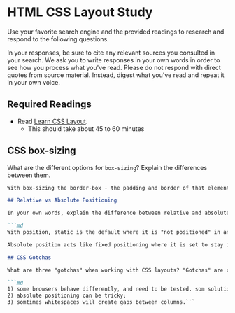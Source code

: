 # HTML CSS Layout Study

Use your favorite search engine and the provided readings to research and respond to the following questions.

In your responses, be sure to cite any relevant sources you consulted in your search. We ask you to write responses in your own words in order to see how you process what you've read. Please do not respond with direct quotes from source material. Instead, digest what you've read and repeat it in your own voice.

## Required Readings

- Read [Learn CSS Layout](http://learnlayout.com).
  - This should take about 45 to 60 minutes

## CSS box-sizing

What are the different options for `box-sizing`? Explain the differences between them.

```md
With box-sizing the border-box - the padding and border of that element no long increases its width. -webkit and -moz prefexes are examples of options used.```

## Relative vs Absolute Positioning

In your own words, explain the difference between relative and absolute positioning.

```md
With position, static is the default where it is "not positioned" in any special way. Relative position behaves the same as static.

Absolute position acts like fixed positioning where it is set to stay in the same place enven if the page is scrolled. However, abosolute is capable of moing along with the page scroll. ```

## CSS Gotchas

What are three "gotchas" when working with CSS layouts? "Gotchas" are common gimistakes that are easy to make, even if you know better.

```md
1) some browsers behave differently, and need to be tested. som solutions will not work on all browsers;
2) absolute positioning can be tricky;
3) somtimes whitespaces will create gaps between columns.```
